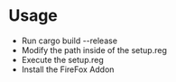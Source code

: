 # Usage

- Run cargo build --release
- Modify the path inside of the setup.reg
- Execute the setup.reg
- Install the FireFox Addon

